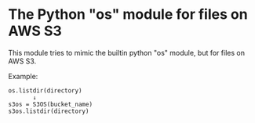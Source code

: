 # The Python "os" module for files on AWS S3


This module tries to mimic the builtin python "os" module, but for files on AWS S3.

Example:
```
os.listdir(directory)
       ↓ 
s3os = S3OS(bucket_name)
s3os.listdir(directory)
```
